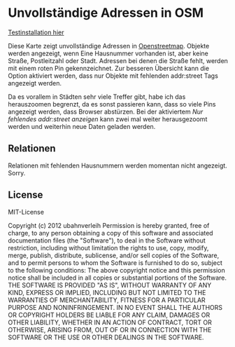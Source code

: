 # Unvollständige Adressen in OSM

[Testinstallation hier](http://ubahnverleih.github.io/unvollst-ndige-adressen-in-OSM/)

Diese Karte zeigt unvollständige Adressen in [Openstreetmap](http://osm.org). Objekte werden angezeigt, wenn Eine Hausnummer vorhanden ist, aber keine Straße, Postleitzahl oder Stadt. Adressen bei denen die Straße fehlt, werden mit einem roten Pin gekennzeichnet. Zur besseren Übersicht kann die Option aktiviert werden, dass nur Objekte mit fehlenden addr:street Tags angezeigt werden.

Da es vorallem in Städten sehr viele Treffer gibt, habe ich das herauszoomen begrenzt, da es sonst passieren kann, dass so viele Pins angezeigt werden, dass Browser abstürzen. Bei der aktiviertem _Nur fehlendes addr:street anzeigen_ kann zwei mal weiter herausgezoomt werden und weiterhin neue Daten geladen werden. 

## Relationen
Relationen mit fehlenden Hausnummern werden momentan nicht angezeigt. Sorry.

## License
MIT-License

Copyright (c) 2012 ubahnverleih Permission is hereby granted, free of charge, to any person obtaining a copy of this software and associated documentation files (the "Software"), to deal in the Software without restriction, including without limitation the rights to use, copy, modify, merge, publish, distribute, sublicense, and/or sell copies of the Software, and to permit persons to whom the Software is furnished to do so, subject to the following conditions: The above copyright notice and this permission notice shall be included in all copies or substantial portions of the Software. THE SOFTWARE IS PROVIDED "AS IS", WITHOUT WARRANTY OF ANY KIND, EXPRESS OR IMPLIED, INCLUDING BUT NOT LIMITED TO THE WARRANTIES OF MERCHANTABILITY, FITNESS FOR A PARTICULAR PURPOSE AND NONINFRINGEMENT. IN NO EVENT SHALL THE AUTHORS OR COPYRIGHT HOLDERS BE LIABLE FOR ANY CLAIM, DAMAGES OR OTHER LIABILITY, WHETHER IN AN ACTION OF CONTRACT, TORT OR OTHERWISE, ARISING FROM, OUT OF OR IN CONNECTION WITH THE SOFTWARE OR THE USE OR OTHER DEALINGS IN THE SOFTWARE.
